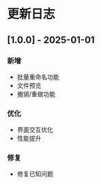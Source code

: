 # 更新日志

## [1.0.0] - 2025-01-01

### 新增
- 批量重命名功能
- 文件预览
- 撤销/重做功能

### 优化
- 界面交互优化
- 性能提升

### 修复
- 修复已知问题 